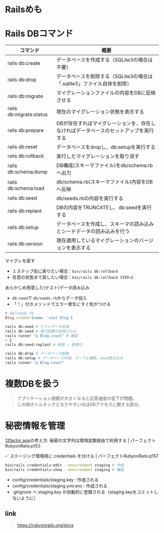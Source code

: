 # Railsめも

# Rails DBコマンド
| コマンド | 概要 |
|---------|------|
| rails db:create | データベースを作成する（SQLite3の場合は不要） |
| rails db:drop | データベースを削除する（SQLite3の場合は「.sqlite3」ファイル自体を削除） |
| rails db:migrate | マイグレーションファイルの内容をDBに反映させる |
| rails db:migrate:status | 現在のマイグレーション状態を表示する |
| rails db:prepare | DBが存在すればマイグレーションを、存在しなければデータベースのセットアップを実行する |
| rails db:reset | データベースをdropし、db:setupを実行する |
| rails db:rollback | 実行したマイグレーションを取り消す |
| rails db:schema:dump | DB構成(スキーマファイル)をdb/schema.rbへ出力 |
| rails db:schema:load | db/schema.rb(スキーマファイル)内容をDBへ反映 |
| rails db:seed | db/seeds.rbの内容を実行する |
| rails db:replant | DBの内容をTRUNCATEし、db:seedを実行する |
| rails db:setup | データベースを作成し、スキーマの読み込みとシードデータの読み込みを行う |
| rails db:version | 現在適用しているマイグレーションのバージョンを表示する |

マイグレを戻す
- １ステップ前に戻りたい場合：`bin/rails db:rollback`
- 任意の状態まで戻したい場合：`bin/rails db:rollback STEP=2` 

あらかじめ用意した(テスト)データ読み込み
- `db:seed`で `db/seeds.rb`からデータ投入
- 「！」付きメソッドでエラー発生にすぐ気がつける

```db/seeds.rb
# db/seeds.rb
Blog.create!(name: 'cool blog')
```
```sh
rails db:seed # テストデータ反映
rails db:seed # 実行回数分反映される
rails runner "p Blog.count" # 確認
> 2
rails db:seed:replant # 削除 ⇒ 再実行
```

```sh
rails db:drop # データベース削除
rails db:setup # データベース作成、テーブル構築、seed読み込み
rails runner "p Blog.count"
```

# 複数DBを扱う

> アプリケーション規模が大きくなると応答速度の低下が問題。  
この時ボトルネックとなりやすいのはDBアクセスに関する部分。
  
  
# 秘密情報を管理
[12factor app](https://12factor.net/ja/)の考え方: 秘密の文字列は環境変数経由で利用する | パーフェクトRubyonRails:p153

✅ ステージング環境用に credentials を分ける | パーフェクトRubyonRails:p157
```sh
bin/rails credentials:edit --environment staging # 作成
bin/rails credentials:show --environment staging # 確認
```
- config/credentials/staging.key : 作成される
- config/credentials/staging.yml.enc : 作成される
- .gitignore へ staging.key が自動的に登録される（staging.keyをコミットしないように）



 ## link

> https://rubyonrails.org/docs